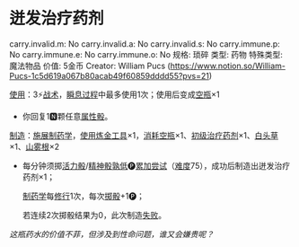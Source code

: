 # 迸发治疗药剂

carry.invalid.m: No
carry.invalid.a: No
carry.invalid.s: No
carry.immune.p: No
carry.immune.e: No
carry.immune.o: No
规格: 琐碎
类型: 药物
特殊类型: 魔法物品
价值: 5金币
Creator: William Pucs (https://www.notion.so/William-Pucs-1c5d619a067b80acab49f60859dddd55?pvs=21)

<aside>

[使用](https://www.notion.so/1b3d619a067b80bbbbacd6817c707325?pvs=21)：3⚡️[战术](https://www.notion.so/1b3d619a067b8051b6eaffd160aee01c?pvs=21)，[瞬息过程](https://www.notion.so/1b3d619a067b80aaa52efa8a891fe3ad?pvs=21)中最多使用1次；使用后变成[空瓶](%E7%A9%BA%E7%93%B6%201bbd619a067b8003aad7cb1240d459b9.md)×1

- 你回复1🅽颗任意[属性骰](https://www.notion.so/1b3d619a067b80d2a1ebea63149d92fb?pvs=21)。
</aside>

<aside>

[制造](https://www.notion.so/1b3d619a067b801fa93ed39d82423e41?pvs=21)：[施展](https://www.notion.so/1b3d619a067b80f38dccf027f026b32f?pvs=21)[制药学](https://www.notion.so/1b7d619a067b8049b75fda30ebe26179?pvs=21)，[使用](https://www.notion.so/1b3d619a067b80bbbbacd6817c707325?pvs=21)[炼金工具](%E7%82%BC%E9%87%91%E5%B7%A5%E5%85%B7%201bbd619a067b805bbcd1d60cdac72b87.md)×1，[消耗](https://www.notion.so/1b3d619a067b80789d16e44120e1be39?pvs=21)[空瓶](%E7%A9%BA%E7%93%B6%201bbd619a067b8003aad7cb1240d459b9.md)×1、[初级治疗药剂](%E5%88%9D%E7%BA%A7%E6%B2%BB%E7%96%97%E8%8D%AF%E5%89%82%201bcd619a067b805bb129c70f29147636.md)×1、[白头草](%E7%99%BD%E5%A4%B4%E8%8D%89%201bcd619a067b80e4afbbf1541ca38ecf.md)×1、[山雾根](%E5%B1%B1%E9%9B%BE%E6%A0%B9%201bcd619a067b80949026c99907f8b945.md)×2

- 每分钟须掷[活力骰](https://www.notion.so/1b3d619a067b8019a494fecc31aaaafa?pvs=21)/[精神骰](https://www.notion.so/1b3d619a067b80a8a9ffef3e0057db9d?pvs=21)[孰低](https://www.notion.so/1b3d619a067b80129f8ad6f93d692b0b?pvs=21)🅟[累加尝试](https://www.notion.so/1b3d619a067b803aa44aee27ccd6ce77?pvs=21)（[难度](https://www.notion.so/1b3d619a067b80fbbc95dc0c033f5e3c?pvs=21)75），成功后制造出迸发治疗药剂×1；
    
    [制药学](https://www.notion.so/1b7d619a067b8049b75fda30ebe26179?pvs=21)每[修行](https://www.notion.so/1b3d619a067b8027a1ece32be2309cd4?pvs=21)1次，每次[掷骰](https://www.notion.so/1b3d619a067b80f89c53e38483e535c4?pvs=21)+1🅟；
    
    若连续2次掷骰结果为0，此次制造[失败](https://www.notion.so/1b8d619a067b80a7b45ffcc04ed1cfd3?pvs=21)。
    
</aside>

*这瓶药水的价值不菲，但涉及到性命问题，谁又会嫌贵呢？*